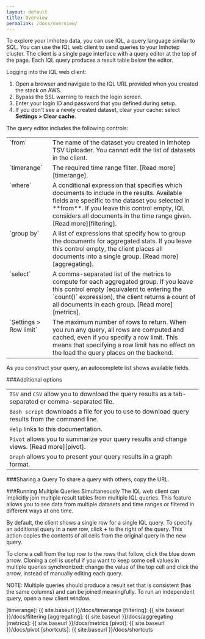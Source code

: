 ```yaml
---
layout: default
title: Overview
permalink: /docs/overview/
---
```


To explore your Imhotep data, you can use IQL, a query language similar to SQL. You can use the IQL web client to send queries to your Imhotep cluster. The client is a single page interface with a query editor at the top of the page. Each IQL query produces a result table below the editor.

Logging into the IQL web client:

1. Open a browser and navigate to the IQL URL provided when you created the stack on AWS. 
2. Bypass the SSL warning to reach the login screen.
3. Enter your login ID and password that you defined during setup.
4. If you don't see a newly created dataset, clear your cache: select **Settings > Clear cache**.

The query editor includes the following controls:
<table>
   <tr>
    <td valign="top">`from`</td>
    <td valign="top">The name of the dataset you created in Imhotep TSV Uploader. You cannot edit the list of datasets in the client. </td>
  <tr>
    <td valign="top">`timerange`</td>
    <td valign="top">The required time range filter. [Read more][timerange]. </td>
  <tr>
    <td valign="top">`where`</td>
    <td valign="top">A conditional expression that specifies which documents to include in the results. Available fields are specific to the dataset you selected in **from**. If you leave this control empty, IQL considers all documents in the time range given. [Read more][filtering].  </td>
  <tr>
    <td valign="top">`group by`</td>
    <td valign="top">A list of expressions that specify how to group the documents for aggregated stats. If you leave this control empty, the client places all documents into a single group. [Read more][aggregating]. </td>
  <tr>
    <td valign="top">`select`</td>
    <td valign="top">A comma-separated list of the metrics to compute for each aggregated group. If you leave this control empty (equivalent to entering the `count()` expression), the client returns a count of all documents in each group. [Read more][metrics].</td>
  <tr>
    <td valign="top">`Settings > Row limit`</td>
    <td valign="top">The maximum number of rows to return. When you run any query, all rows are computed and cached, even if you specify a row limit. This means that specifying a row limit has no effect on the load the query places on the backend.</td>
</table>

As you construct your query, an autocomplete list shows available fields.

###Additional options

| | |
| ---- | ----- |
| `TSV` and `CSV` allow you to download the query results as a tab-separated or comma-separated file. |
| `Bash script` downloads a file for you to use to download query results from the command line. |
| `Help` links to this documentation. |
| `Pivot` allows you to summarize your query results and change views. [Read more][pivot]. |
| `Graph` allows you to present your query results in a graph format. |

###Sharing a Query
To share a query with others, copy the URL.

###Running Multiple Queries Simultaneously
The IQL web client can implicitly join multiple result tables from multiple IQL queries. This feature allows you to see data from multiple datasets and time ranges or filtered in different ways at one time. 

By default, the client shows a single row for a single IQL query. To specify an additional query in a new row, click **+** to the right of the query. This action copies the contents of all cells from the original query in the new query. 

To clone a cell from the top row to the rows that follow, click the blue down arrow. Cloning a cell is useful if you want to keep some cell values in multiple queries synchronized: change the value of the top cell and click the arrow, instead of manually editing each query.

NOTE: Multiple queries should produce a result set that is consistent (has the same columns) and can be joined meaningfully. To run an independent query, open a new client window. 






[timerange]: {{ site.baseurl }}/docs/timerange
[filtering]: {{ site.baseurl }}/docs/filtering
[aggregating]: {{ site.baseurl }}/docs/aggregating
[metrics]: {{ site.baseurl }}/docs/metrics
[pivot]: {{ site.baseurl }}/docs/pivot
[shortcuts]: {{ site.baseurl }}/docs/shortcuts